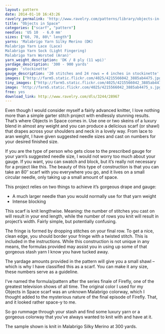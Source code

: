 ```yaml
---
layout: pattern
date: 2014-01-10 16:43:26
ravelry_permalink: 'http://www.ravelry.com/patterns/library/objects-in-space'
title: "Objects in Space"
categories: ["scarf", "pattern"]
needles: 'US 10  - 6.0 mm'
sizes: ["60, 70, 80\" length"]
yarns: 'Malabrigo Yarn Silky Merino (DK)
Malabrigo Yarn Lace (Lace)
Malabrigo Yarn Sock (Light Fingering)
Malabrigo Yarn Worsted (Aran)'
yarn_weight_description: 'DK / 8 ply (11 wpi)'
yardage_description: '300 - 900 yards'
gauge: 'stockinette'
gauge_description: '20 stitches and 24 rows = 4 inches in stockinette'
images: ["http://farm5.static.flickr.com/4025/4215566042_3885ab4475.jpg", "http://farm3.static.flickr.com/2729/4214795421_a1c545a6ae.jpg"]
tiny_images: ["http://farm5.static.flickr.com/4025/4215566042_3885ab4475_s.jpg", "http://farm3.static.flickr.com/2729/4214795421_a1c545a6ae_s.jpg"]
image: 'http://farm5.static.flickr.com/4025/4215566042_3885ab4475_s.jpg'
free: yes
download_link: http://www.ravelry.com/dls/3244/28967
---
```

<p>Even though I would consider myself a fairly advanced knitter, I love nothing more than a simple garter stitch project with endlessly stunning results. That’s where Objects in Space comes in. Use one or two skeins of a luxury blend in almost any weight and you can produce a delicious scarf (or shawl) that drapes across your shoulders and neck in a lovely way. From lace to aran weight, I have given suggested needle sizes and cast on numbers for your desired finished size.</p>

<p>If you are the type of person who gets close to the prescribed gauge for your yarn’s suggested needle size, I would not worry too much about your gauge. If you want, you can swatch and block, but it’s really not necessary for a project like this. The beauty of this type of construction is that you can take an 80″ scarf with you everywhere you go, and it lives on a small circular needle, only taking up a small amount of space.</p>

<p>This project relies on two things to achieve it’s gorgeous drape and gauge:</p>

<ul>
<li>A much larger needle than you would normally use for that yarn weight</li>

<li>Intense blocking</li>
</ul>

<p>This scarf is knit lengthwise. Meaning: the number of stitches you cast on will result in your end length, while the number of rows you knit will result in project’s width. Fairly simple, but potentially confusing.</p>

<p>The fringe is formed by dropping stitches on your final row. To get a nice, clean edge, you should border your fringe with a twisted stitch. This is included in the instructions. While this construction is not unique in any means, the formulas provided may assist you in using up some of that gorgeous stash yarn I know you have tucked away.</p>

<p>The yardage amounts provided in the pattern will give you a small shawl – which is why I have classified this as a scarf. You can make it any size, these numbers serve as a guideline.</p>

<p>I’ve named the formula/pattern after the series finale of Firefly, one of the greatest television shows of all time. The original color I used for my Objects in Space scarf was an unknown Malabrigo colorway, which I thought added to the mysterious nature of the final episode of Firefly. That, and it looked rather space-y to me.</p>

<p>So go rummage through your stash and find some luxury yarn or a gorgeous colorway that you’ve always wanted to knit with and have at it.</p>

<p>The sample shown is knit in Malabrigo Silky Merino at 300 yards.</p>